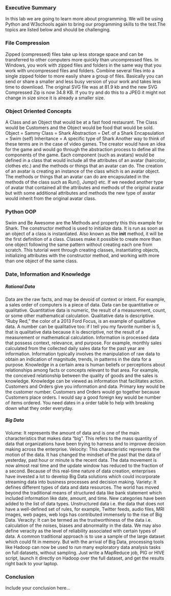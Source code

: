 ### Executive Summary
In this lab we are going to learn more about programming. We will be using Python and W3schools again to bring our programming skills to the test.The topics are listed below and should be challenging.

### File Compression
Zipped (compressed) files take up less storage space and can be transferred to other computers more quickly than uncompressed files. In Windows, you work with zipped files and folders in the same way that you work with uncompressed files and folders. Combine several files into a single zipped folder to more easily share a group of files. Basically you can send or share a smaller and less busy version of your work and takes less time to downlioad.
The original SVG file was at 81.9 kb and the new SVG Compressed Zip is now 34.8 KB. If you try and do this to a JPEG it might not change in size since it is already a smaller size.
### Object Oriented Concepts
A Class and an Object that would be at a fast food restaurant. The Class would be Customers and the Object would be food that would be sold.
Object = Sammy
Class = Shark
Abstraction = Def. of a Shark
Encapsulation = Swim (self)
Inheritance = A specific type of Shark
Another way to think of these terms are in the case of video games. The creator would have an idea for the game and would go through the abstraction process to define all the components of the game. Each component (such as avatars) would be defined in a class that would include all the attributes of an avatar (haircolor, clothes etc.) and the methods or things that an avatar can do. The creation of an avatar is creating an instance of the class which is an avatar object. The methods or things that an avatar can do are encapsulated in the methods of the class such as Run(), Jump() etc. If we needed another type of avatar that contained all the attributes and methods of the original avatar but with some additional attributes and methods the new type of avatar would inherit from the original avatar class.
### Python OOP
Swim and Be Awesome are the Methods and property this this example for Shark.
The constructor method is used to initialize data. It is run as soon as an object of a class is instantiated. Also known as the __init__ method, it will be the first definition of a class.
Classes make it possible to create more than one object following the same pattern without creating each one from scratch.
This tutorial went through creating classes, instantiating objects, initializing attributes with the constructor method, and working with more than one object of the same class.
### Date, Information and Knowledge
##### Rational Data
Data are the raw facts, and may be devoid of context or intent.  For example, a sales order of computers is a piece of data.  Data can be quantitative or qualitative. Quantitative data is numeric, the result of a measurement, count, or some other mathematical calculation. Qualitative data is descriptive. “Ruby Red,” the color of a 2013 Ford Focus, is an example of qualitative data. A number can be qualitative too: if I tell you my favorite number is 5, that is qualitative data because it is descriptive, not the result of a measurement or mathematical calculation.
Information is processed data that possess context, relevance, and purpose.  For example, monthly sales calculated from the collected daily sales data for the past year are information.  Information typically involves the manipulation of raw data to obtain an indication of magnitude, trends, in patterns in the data for a purpose.
Knowledge in a certain area is human beliefs or perceptions about relationships among facts or concepts relevant to that area.  For example, the conceived relationship between the quality of goods and the sales is knowledge.  Knowledge can be viewed as information that facilitates action.
Customers and Orders give you information and data.
Primary key would be the customer number.
Customers and Orders would go together because Customers place orders.
I would say a good foreign key would be number of items ordered.
You need dates in a order table to help with breaking down what they order everyday.
##### Big Data
Volume: It represents the amount of data and is one of the main characteristics that makes data “big”. This refers to the mass quantity of data that organizations have been trying to harness and to improve decision making across the enterprise.
Velocity: This characteristic represents the motion of the data. It has changed the mindset of the past that the data of yesterday, past hour or minute is the recent data. The data movement is now almost real time and the update window has reduced to the fraction of a second. Because of this real-time nature of data creation, enterprises have invested a lot to develop Big Data solutions which could incorporate streaming data into business processes and decision making.
Variety: It defines different types of data and data resources. The world has moved beyond the traditional means of structured data like bank statement which included information like date, amount, and time. New categories have been added to the list of data types. Unstructured data i.e. the data that does not have a well-defined set of rules, for example, Twitter feeds, audio files, MRI images, web pages, web logs has contributed immensely to the rise of Big Data.
Veracity: It can be termed as the trustworthiness of the data i.e. calculation of the noises, biases and abnormality in the data. We may also define veracity as the level of reliability associated with certain types of data.
A common traditional approach is to use a sample of the large dataset which could fit in memory. But with the arrival of Big Data, processing tools like Hadoop can now be used to run many exploratory data analysis tasks on full datasets, without sampling. Just write a MapReduce job, PIG or HIVE script, launch it directly on Hadoop over the full dataset, and get the results right back to your laptop.
 
### Conclusion
Include your conclusion here...
